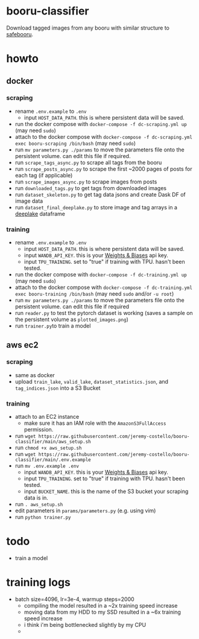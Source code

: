 # booru-classifier
Download tagged images from any booru with similar structure to [safebooru](https://safebooru.org/).

# howto
## docker
### scraping
- rename ```.env.example``` to ```.env```
  - input ```HOST_DATA_PATH```. this is where persistent data will be saved.
- run the docker compose with ```docker-compose -f dc-scraping.yml up``` (may need ```sudo```)
- attach to the docker compose with ```docker-compose -f dc-scraping.yml exec booru-scraping /bin/bash``` (may need ```sudo```)
- run ```mv parameters.py ./params``` to move the parameters file onto the persistent volume. can edit this file if required.
- run ```scrape_tags_async.py``` to scrape all tags from the booru
- run ```scrape_posts_async.py``` to scrape the first ~2000 pages of posts for each tag (if applicable)
- run ```scrape_images_async.py``` to scrape images from posts
- run ```downloaded_tags.py``` to get tags from downloaded images
- run ```dataset_skeleton.py``` to get tag data jsons and create Dask DF of image data
- run ```dataset_final_deeplake.py``` to store image and tag arrays in a [deeplake](https://github.com/activeloopai/deeplake) dataframe

### training
- rename ```.env.example``` to ```.env```
  - input ```HOST_DATA_PATH```. this is where persistent data will be saved.
  - input ```WANDB_API_KEY```. this is your [Weights & Biases](https://wandb.ai/site) api key.
  - input ```TPU_TRAINING```. set to "true" if training with TPU. hasn't been tested.
- run the docker compose with ```docker-compose -f dc-training.yml up``` (may need ```sudo```)
- attach to the docker compose with ```docker-compose -f dc-training.yml exec booru-training /bin/bash``` (may need ```sudo``` and/or ```-u root```)
- run ```mv parameters.py ./params``` to move the parameters file onto the persistent volume. can edit this file if required
- run ```reader.py``` to test the pytorch dataset is working (saves a sample on the persistent volume as ```plotted_images.png```)
- run ```trainer.py```to train a model

## aws ec2
### scraping
- same as docker
- upload ```train_lake```, ```valid_lake```, ```dataset_statistics.json```, and ```tag_indices.json``` into a S3 Bucket

### training
- attach to an EC2 instance
  - make sure it has an IAM role with the ```AmazonS3FullAccess``` permission.
- run ```wget https://raw.githubusercontent.com/jeremy-costello/booru-classifier/main/aws_setup.sh```
- run ```chmod +x aws_setup.sh```
- run ```wget https://raw.githubusercontent.com/jeremy-costello/booru-classifier/main/.env.example```
- run ```mv .env.example .env```
  - input ```WANDB_API_KEY```. this is your [Weights & Biases](https://wandb.ai/site) api key.
  - input ```TPU_TRAINING```. set to "true" if training with TPU. hasn't been tested.
  - input ```BUCKET_NAME```. this is the name of the S3 bucket your scraping data is in.
- run ```. aws_setup.sh```
- edit parameters in ```params/parameters.py``` (e.g. using vim)
- run ```python trainer.py```

# todo
- train a model

# training logs
- batch size=4096, lr=3e-4, warmup steps=2000
  - compiling the model resulted in a ~2x training speed increase
  - moving data from my HDD to my SSD resulted in a ~6x training speed increase
  - i think i'm being bottlenecked slightly by my CPU
  - 
